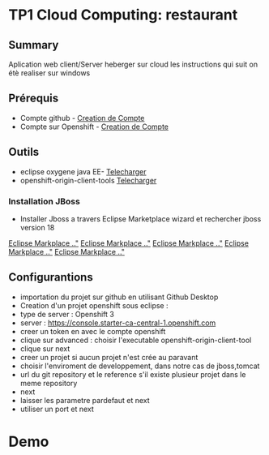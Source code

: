 # TP1 Cloud Computing: restaurant


## Summary
Aplication web client/Server heberger sur cloud
les instructions qui suit on étè realiser sur windows 
## Prérequis 
* Compte github - [Creation de Compte](https://github.com)
* Compte sur Openshift - [Creation de Compte](https://manage.openshift.com)

## Outils 

* eclipse oxygene java EE- [Telecharger]( https://www.eclipse.org/downloads/packages/release/oxygen/3a)
* openshift-origin-client-tools [Telecharger](https://github.com/openshift/origin/releases)

### Installation JBoss
- Installer Jboss a travers Eclipse Marketplace wizard et rechercher jboss version 18
 
 [Eclipse Markplace .."](https://github.com/karimouseyni/RestaurantCloud/blob/master/img/jboss1.png)
 [Eclipse Markplace .."](https://github.com/karimouseyni/RestaurantCloud/blob/master/img/jboss2.png)
 [Eclipse Markplace .."](https://github.com/karimouseyni/RestaurantCloud/blob/master/img/jboss3.png)
 [Eclipse Markplace .."](https://github.com/karimouseyni/RestaurantCloud/blob/master/img/jboss4.png)
 [Eclipse Markplace .."](https://github.com/karimouseyni/RestaurantCloud/blob/master/img/jboss5.png)
 
## Configurantions

- importation du projet sur github en utilisant Github Desktop
- Creation d'un projet openshift sous eclipse :
- type de server : Openshift 3
- server : https://console.starter-ca-central-1.openshift.com
- creer un token en avec le compte openshift
- clique sur advanced : choisir l'executable  openshift-origin-client-tool
- clique sur next
- creer un projet si aucun projet n'est crée au paravant
- choisir l'enviroment de developpement, dans notre cas de jboss,tomcat
- url du git repository et le reference s'il existe plusieur projet dans le meme repository
- next
- laisser les parametre pardefaut et next
- utiliser un port et next

# Demo



